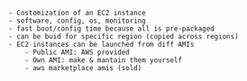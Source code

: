 	- Costomization of an EC2 instance
	- software, config, os, monitoring
	- fast boot/config time because all is pre-packaged
	- can be buid for specific region (copied across regions)
	- EC2 instances can be launched from diff AMIs
		- Public AMI: AWS provided
		- Own AMI: make & mantain them yourself
		- aws marketplace amis (sold)